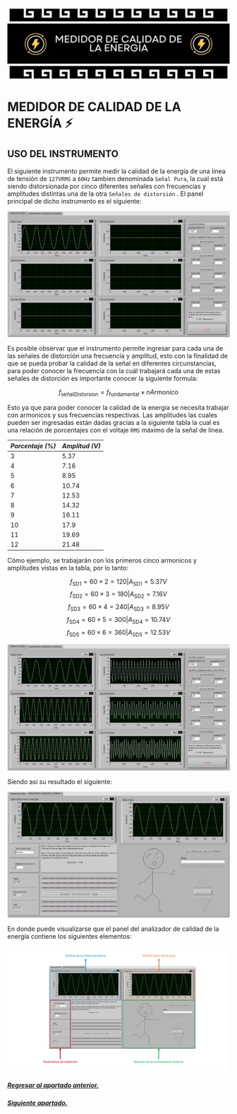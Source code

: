 <div>
  <img src="../../assets/imgs/01 - MCE/header.png"/>
</div>

# MEDIDOR DE CALIDAD DE LA ENERGÍA :zap:

## USO DEL INSTRUMENTO

El siguiente instrumento permite medir la calidad de la energía de una linea de tensión de `127VRMS` a `60Hz` tambien denominada `Señal Pura`, la cual está siendo distorsionada por cinco diferentes señales con frecuencías y amplitudes distintas una de la otra `Señales de distorsión` . El panel principal de dicho instrumento es el siguiente:

<div><img src="/assets/imgs/01 - MCE/FP_1.png"></div>

Es posible observar que el instrumento permite ingresar para cada una de las señales de distorción una frecuencía y amplitud, esto con la finalidad de que se pueda probar la calidad de la señal en diferentes circunstancías, para poder conocer la frecuencía con la cuál trabajará cada una de estas señales de distorción es importante conocer la siguiente formula:

$$ f_{\text{señalDistorsion}} = f_{\text{fundamental}} \times nArmonico $$

Esto ya que para poder conocer la calidad de la energía se necesita trabajar con armonicos y sus frecuencias respectivas. Las amplitudes las cuales pueden ser ingresadas están dadas gracias a la siguiente tabla la cual es una relación de porcentajes con el voltaje `RMS` máximo de la señal de línea.

| **_Porcentaje (%)_** | **_Amplitud (V)_** |
|----------------------|--------------------|
| 3                    | 5.37               |
| 4                    | 7.16               |
| 5                    | 8.95               |
| 6                    | 10.74              |
| 7                    | 12.53              |
| 8                    | 14.32              |
| 9                    | 16.11              |
| 10                   | 17.9               |
| 11                   | 19.69              |
| 12                   | 21.48              |

Cómo ejemplo, se trabajarán con los primeros cinco armonicos y amplitudes vistas en la tabla, por lo tanto:

$$ f_{\text{SD1}} = 60 \times 2 = 120 | A_{\text{SD1}} = 5.37V$$
$$ f_{\text{SD2}} = 60 \times 3 = 180 | A_{\text{SD2}} = 7.16V$$
$$ f_{\text{SD3}} = 60 \times 4 = 240 | A_{\text{SD3}} = 8.95V$$
$$ f_{\text{SD4}} = 60 \times 5 = 300 | A_{\text{SD4}} = 10.74V$$
$$ f_{\text{SD5}} = 60 \times 6 = 360 | A_{\text{SD5}} = 12.53V$$

<div><img src="/assets/imgs/01 - MCE/FP_2.png"></div>

Siendo así su resultado el siguiente:

<div><img src="/assets/imgs/01 - MCE/FP_3.png"></div>

En donde puede visualizarse que el panel del analizador de calidad de la energía contiene los siguientes elementos:

<div><img src="/assets/imgs/01 - MCE/FP_4.png"></div>

##### <a href="/README.md">Regresar al apartado anterior.</a>
##### <a href="/README.md">Siguiente apartado.</a>